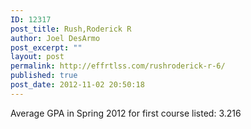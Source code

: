 ```yaml
---
ID: 12317
post_title: Rush,Roderick R
author: Joel DesArmo
post_excerpt: ""
layout: post
permalink: http://effrtlss.com/rushroderick-r-6/
published: true
post_date: 2012-11-02 20:50:18
---
```

<p>Average GPA in Spring 2012 for first course listed: 3.216</p>